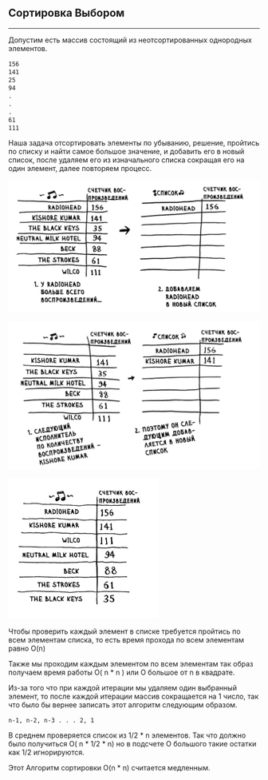 Сортировка Выбором
---
---
Допустим есть массив состоящий из неотсортированных однородных 
элементов.

    156
    141
    25
    94
    .
    .
    .
    61
    111

Наша задача отсортировать элементы по убыванию, решение, 
пройтись по списку и найти самое большое значение, и добавить его в 
новый список, после удаляем его из изначального списка сокращая его
на один элемент, далее повторяем процесс.

![](../img/selection_sort_1.png)

![](../img/selection_sort_2.png)

![](../img/selection_sort_3.png)

Чтобы проверить каждый элемент в списке требуется пройтись по всем 
элементам списка, то есть время прохода по всем элементам равно O(n)

Также мы проходим каждым элементом по всем элементам так образ
получаем время работы O( n * n ) или O большое от n в квадрате.

Из-за того что при каждой итерации мы удаляем один выбранный
элемент, то после каждой итерации массив сокращается на 1 число,
так что было бы вернее записать этот алгоритм следующим образом.

    n-1, n-2, n-3 . . . 2, 1

В среднем проверяется список из 1/2 * n элементов. Так что должно 
было получиться O( n * 1/2 * n) но в подсчете O большого такие 
остатки как 1/2 игнорируются.

Этот Алгоритм сортировки O(n * n) считается медленным.
